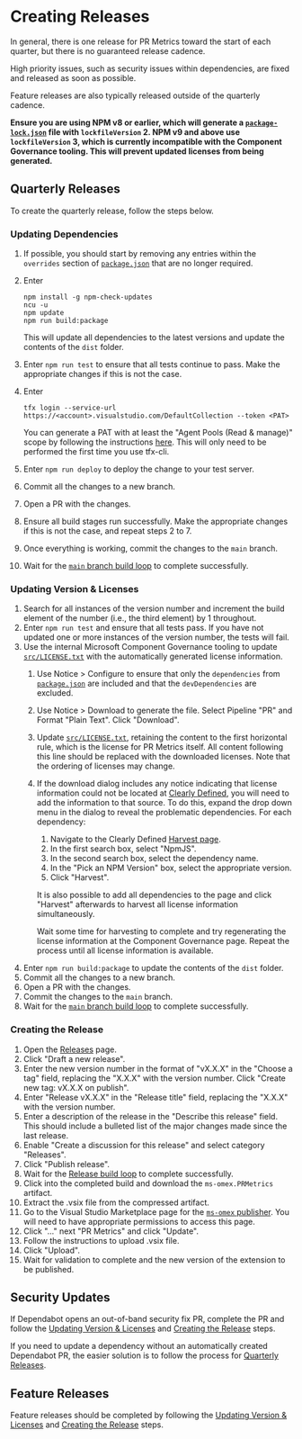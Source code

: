 # Creating Releases

In general, there is one release for PR Metrics toward the start of each
quarter, but there is no guaranteed release cadence.

High priority issues, such as security issues within dependencies, are fixed and
released as soon as possible.

Feature releases are also typically released outside of the quarterly cadence.

**Ensure you are using NPM v8 or earlier, which will generate a
[`package-lock.json`][packagelockjson] file with `lockfileVersion` 2. NPM v9 and
above use `lockfileVersion` 3, which is currently incompatible with the
Component Governance tooling. This will prevent updated licenses from being
generated.**

## Quarterly Releases

To create the quarterly release, follow the steps below.

### Updating Dependencies

1. If possible, you should start by removing any entries within the `overrides`
   section of [`package.json`][packagejson] that are no longer required.
1. Enter

   ```Batchfile
   npm install -g npm-check-updates
   ncu -u
   npm update
   npm run build:package
   ```

   This will update all dependencies to the latest versions and update the
   contents of the `dist` folder.
1. Enter `npm run test` to ensure that all tests continue to pass. Make the
   appropriate changes if this is not the case.
1. Enter

   ```Batchfile
   tfx login --service-url https://<account>.visualstudio.com/DefaultCollection --token <PAT>
   ```

   You can generate a PAT with at least the "Agent Pools (Read & manage)" scope
   by following the instructions [here][tfxcli]. This will only need to be
   performed the first time you use tfx-cli.
1. Enter `npm run deploy` to deploy the change to your test server.
1. Commit all the changes to a new branch.
1. Open a PR with the changes.
1. Ensure all build stages run successfully. Make the appropriate changes if
   this is not the case, and repeat steps 2 to 7.
1. Once everything is working, commit the changes to the `main` branch.
1. Wait for the [`main` branch build loop][mainbuild] to complete successfully.

### Updating Version & Licenses

1. Search for all instances of the version number and increment the build
   element of the number (i.e., the third element) by 1 throughout.
1. Enter `npm run test` and ensure that all tests pass. If you have not updated
   one or more instances of the version number, the tests will fail.
1. Use the internal Microsoft Component Governance tooling to update
   [`src/LICENSE.txt`][licensetxt] with the automatically generated license
   information.
   1. Use Notice > Configure to ensure that only the `dependencies` from
      [`package.json`][packagejson] are included and that the `devDependencies`
      are excluded.
   1. Use Notice > Download to generate the file. Select Pipeline "PR" and
      Format "Plain Text". Click "Download".
   1. Update [`src/LICENSE.txt`][licensetxt], retaining the content to the first
      horizontal rule, which is the license for PR Metrics itself. All content
      following this line should be replaced with the downloaded licenses. Note
      that the ordering of licenses may change.
   1. If the download dialog includes any notice indicating that license
      information could not be located at [Clearly Defined][clearlydefined], you
      will need to add the information to that source. To do this, expand the
      drop down menu in the dialog to reveal the problematic dependencies. For
      each dependency:
      1. Navigate to the Clearly Defined [Harvest page][clearlydefinedharvest].
      1. In the first search box, select "NpmJS".
      1. In the second search box, select the dependency name.
      1. In the "Pick an NPM Version" box, select the appropriate version.
      1. Click "Harvest".

      It is also possible to add all dependencies to the page and click
      "Harvest" afterwards to harvest all license information simultaneously.

      Wait some time for harvesting to complete and try regenerating the license
      information at the Component Governance page. Repeat the process until all
      license information is available.
1. Enter `npm run build:package` to update the contents of the `dist` folder.
1. Commit all the changes to a new branch.
1. Open a PR with the changes.
1. Commit the changes to the `main` branch.
1. Wait for the [`main` branch build loop][mainbuild] to complete successfully.

### Creating the Release

1. Open the [Releases][releases] page.
1. Click "Draft a new release".
1. Enter the new version number in the format of "vX.X.X" in the "Choose a tag"
   field, replacing the "X.X.X" with the version number. Click "Create new tag:
   vX.X.X on publish".
1. Enter "Release vX.X.X" in the "Release title" field, replacing the "X.X.X"
   with the version number.
1. Enter a description of the release in the "Describe this release" field. This
   should include a bulleted list of the major changes made since the last
   release.
1. Enable "Create a discussion for this release" and select category "Releases".
1. Click "Publish release".
1. Wait for the [Release build loop][releasebuild] to complete successfully.
1. Click into the completed build and download the `ms-omex.PRMetrics` artifact.
1. Extract the .vsix file from the compressed artifact.
1. Go to the Visual Studio Marketplace page for the
   [`ms-omex` publisher][marketplace]. You will need to have appropriate
   permissions to access this page.
1. Click "..." next "PR Metrics" and click "Update".
1. Follow the instructions to upload .vsix file.
1. Click "Upload".
1. Wait for validation to complete and the new version of the extension to be
   published.

## Security Updates

If Dependabot opens an out-of-band security fix PR, complete the PR and follow
the [Updating Version & Licenses](#updating-version--licenses) and
[Creating the Release](#creating-the-release) steps.

If you need to update a dependency without an automatically created Dependabot
PR, the easier solution is to follow the process for
[Quarterly Releases](#quarterly-releases).

## Feature Releases

Feature releases should be completed by following the
[Updating Version & Licenses](#updating-version--licenses) and
[Creating the Release](#creating-the-release) steps.

[clearlydefined]: https://clearlydefined.io/
[clearlydefinedharvest]: https://clearlydefined.io/harvest
[licensetxt]: ../src/LICENSE.txt
[mainbuild]: https://github.com/microsoft/PR-Metrics/actions/workflows/build.yml
[marketplace]: https://marketplace.visualstudio.com/manage/publishers/ms-omex
[packagejson]: ../package.json
[packagelockjson]: ../package-lock.json
[releasebuild]: https://github.com/microsoft/PR-Metrics/actions/workflows/release.yml
[releases]: https://github.com/microsoft/PR-Metrics/releases
[tfxcli]: https://github.com/Microsoft/tfs-cli
